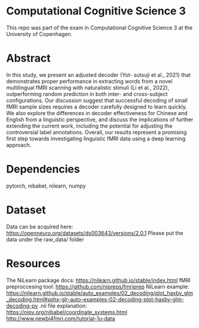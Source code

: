 # Computational Cognitive Science 3
This repo was part of the exam in Computational Cognitive Science 3 at the University of Copenhagen.

# Abstract
In this study, we present an adjusted decoder (Yot- sutsuji et al., 2021) that demonstrates proper performance in extracting words from a novel multilingual fMRI scanning with naturalistic stimuli (Li et al., 2022), outperforming random prediction in both inter- and cross-subject configurations. Our discussion suggest that successful decoding of small fMRI sample sizes requires a decoder carefully designed to learn quickly. We also explore the differences in decoder effectiveness for Chinese and English from a linguistic perspective, and discuss the implications of further extending the current work, including the potential for adjusting the controversial label annotations. Overall, our results represent a promising first step towards investigating linguistic fMRI data using a deep learning approach.

# Dependencies
pytorch, nibabel, nilearn, numpy

# Dataset 
Data can be acquired here: https://openneuro.org/datasets/ds003643/versions/2.0.1
Please put the data under the raw_data/ folder

# Resources
The NiLearn package docs:
https://nilearn.github.io/stable/index.html
fMRI preproccesing tool:
https://github.com/nipreps/fmriprep
NiLearn example:
https://nilearn.github.io/stable/auto_examples/02_decoding/plot_haxby_glm_decoding.html#sphx-glr-auto-examples-02-decoding-plot-haxby-glm-decoding-py
.nii file explanation:
https://nipy.org/nibabel/coordinate_systems.html 
http://www.newbi4fmri.com/tutorial-1u-data 
